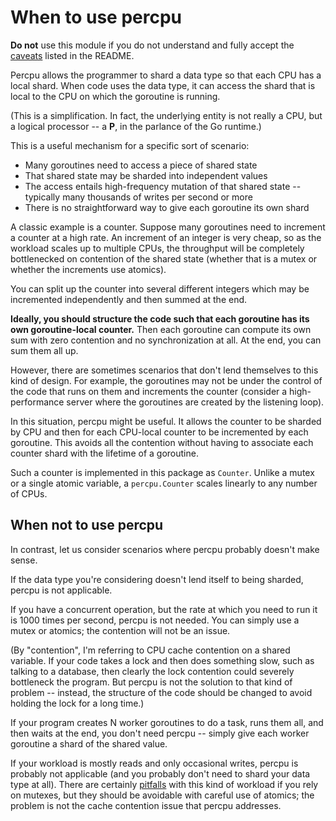 # When to use percpu

**Do not** use this module if you do not understand and fully accept the
[caveats](README.md#important-caveats) listed in the README.

Percpu allows the programmer to shard a data type so that each CPU has a local
shard. When code uses the data type, it can access the shard that is local to
the CPU on which the goroutine is running.

(This is a simplification. In fact, the underlying entity is not really a CPU,
but a logical processor -- a **P**, in the parlance of the Go runtime.)

This is a useful mechanism for a specific sort of scenario:

* Many goroutines need to access a piece of shared state
* That shared state may be sharded into independent values
* The access entails high-frequency mutation of that shared state -- typically
  many thousands of writes per second or more
* There is no straightforward way to give each goroutine its own shard

A classic example is a counter. Suppose many goroutines need to increment a
counter at a high rate. An increment of an integer is very cheap, so as the
workload scales up to multiple CPUs, the throughput will be completely
bottlenecked on contention of the shared state (whether that is a mutex or
whether the increments use atomics).

You can split up the counter into several different integers which may be
incremented independently and then summed at the end.

**Ideally, you should structure the code such that each goroutine has its own
goroutine-local counter.** Then each goroutine can compute its own sum with zero
contention and no synchronization at all. At the end, you can sum them all up.

However, there are sometimes scenarios that don't lend themselves to this kind
of design. For example, the goroutines may not be under the control of the code
that runs on them and increments the counter (consider a high-performance server
where the goroutines are created by the listening loop).

In this situation, percpu might be useful. It allows the counter to be sharded
by CPU and then for each CPU-local counter to be incremented by each goroutine.
This avoids all the contention without having to associate each counter shard
with the lifetime of a goroutine.

Such a counter is implemented in this package as `Counter`. Unlike a mutex or a
single atomic variable, a `percpu.Counter` scales linearly to any number of CPUs.

## When not to use percpu

In contrast, let us consider scenarios where percpu probably doesn't make sense.

If the data type you're considering doesn't lend itself to being sharded, percpu
is not applicable.

If you have a concurrent operation, but the rate at which you need to run it is
1000 times per second, percpu is not needed. You can simply use a mutex or
atomics; the contention will not be an issue.

(By "contention", I'm referring to CPU cache contention on a shared variable.
If your code takes a lock and then does something slow, such as talking to a
database, then clearly the lock contention could severely bottleneck the program.
But percpu is not the solution to that kind of problem -- instead, the structure
of the code should be changed to avoid holding the lock for a long time.)

If your program creates N worker goroutines to do a task, runs them all, and
then waits at the end, you don't need percpu -- simply give each worker
goroutine a shard of the shared value.

If your workload is mostly reads and only occasional writes, percpu is probably
not applicable (and you probably don't need to shard your data type at all).
There are certainly [pitfalls] with this kind of workload if you rely on
mutexes, but they should be avoidable with careful use of atomics; the problem
is not the cache contention issue that percpu addresses.

[pitfalls]: https://blog.nelhage.com/post/rwlock-contention/

